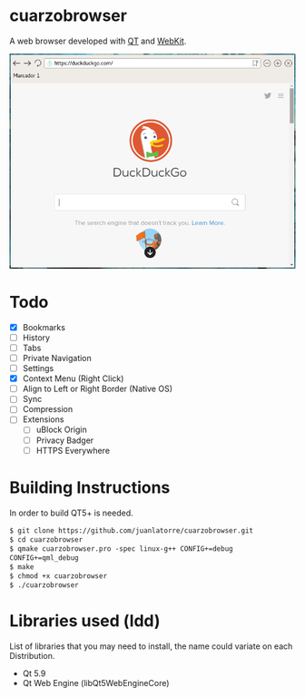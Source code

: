 # cuarzobrowser
A web browser developed with [QT](https://www.qt.io/) and [WebKit](https://webkit.org/).

![Screenshot running on Fedora 25 Wayland](screenshot.png)

# Todo

- [X] Bookmarks
- [ ] History
- [ ] Tabs
- [ ] Private Navigation
- [ ] Settings
- [X] Context Menu (Right Click)
- [ ] Align to Left or Right Border (Native OS)
- [ ] Sync
- [ ] Compression
- [ ] Extensions
	- [ ] uBlock Origin
	- [ ] Privacy Badger
	- [ ] HTTPS Everywhere

# Building Instructions

In order to build QT5+ is needed.

~~~
$ git clone https://github.com/juanlatorre/cuarzobrowser.git
$ cd cuarzobrowser
$ qmake cuarzobrowser.pro -spec linux-g++ CONFIG+=debug CONFIG+=qml_debug
$ make
$ chmod +x cuarzobrowser
$ ./cuarzobrowser
~~~

# Libraries used (ldd)

List of libraries that you may need to install, the name could variate on each Distribution.

* Qt 5.9
* Qt Web Engine (libQt5WebEngineCore)